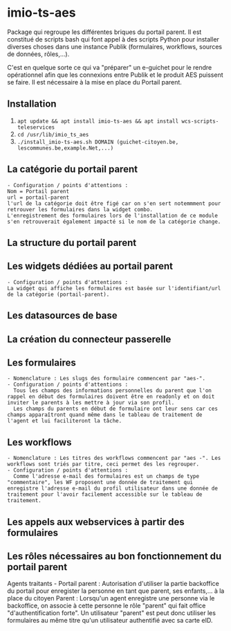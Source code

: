 # imio-ts-aes

Package qui regroupe les différentes briques du portail parent.
Il est constitué de scripts bash qui font appel à des scripts Python pour installer diverses choses dans une instance Publik (formulaires, workflows, sources de données, rôles,...).

C'est en quelque sorte ce qui va "préparer" un e-guichet pour le rendre opérationnel afin que les connexions entre Publik et le produit AES puissent se faire. Il est nécessaire à la mise en place du Portail parent.

Installation
------------
   1. `apt update && apt install imio-ts-aes && apt install wcs-scripts-teleservices`
   2. `cd /usr/lib/imio_ts_aes`
   3. `./install_imio-ts-aes.sh DOMAIN (guichet-citoyen.be, lescommunes.be,example.Net,...)`

La catégorie du portail parent
------------------------------
    - Configuration / points d'attentions : 
    Nom = Portail parent
    url = portail-parent
    l'url de la catégorie doit être figé car on s'en sert notemmment pour retrouver les formulaires dans la widget combo.
    L'enregistrement des formulaires lors de l'installation de ce module s'en retrouverait également impacté si le nom de la catégorie change.


La structure du portail parent
------------------------------

Les widgets dédiées au portail parent
-------------------------------------
    - Configuration / points d'attentions : 
    La widget qui affiche les formulaires est basée sur l'identifiant/url de la catégorie (portail-parent). 


Les datasources de base
-----------------------

La création du connecteur passerelle
------------------------------------

Les formulaires
---------------
    - Nomenclature : Les slugs des formulaire commencent par "aes-". 
    - Configuration / points d'attentions :
      Tous les champs des informations personnelles du parent que l'on rappel en début des formulaires doivent être en readonly et on doit inviter le parents à les mettre à jour via son profil. 
      Les champs du parents en début de formulaire ont leur sens car ces champs apparaîtront quand même dans le tableau de traitement de l'agent et lui faciliteront la tâche. 

Les workflows
-------------
    - Nomenclature : Les titres des workflows commencent par "aes -". Les workflows sont triés par titre, ceci permet des les regrouper.
    - Configuration / points d'attentions : 
      Comme l'adresse e-mail des formulaires est un champs de type "commentaire", les WF proposent une donnée de traitement qui enregistre l'adresse e-mail du profil utilisateur dans une donnée de traitement pour l'avoir facilement accessible sur le tableau de traitement.

Les appels aux webservices à partir des formulaires
---------------------------------------------------


Les rôles nécessaires au bon fonctionnement du portail parent
-------------------------------------------------------------
Agents traitants - Portail parent : Autorisation d'utiliser la partie backoffice du portail pour enregister la personne en tant que parent, ses enfants,... à la place du citoyen
Parent : Lorsqu'un agent enregistre une personne via le backoffice, on associe à cette personne le rôle "parent" qui fait office "d'authentification forte". Un utilisateur "parent" est peut donc utiliser les formulaires au même titre qu'un utilisateur authentifié avec sa carte eID.
